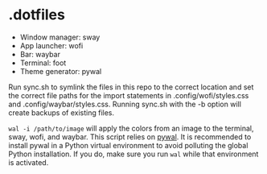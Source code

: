 # .dotfiles

* Window manager: sway
* App launcher: wofi
* Bar: waybar
* Terminal: foot
* Theme generator: pywal

Run sync.sh to symlink the files in this repo to the correct location and set the correct file paths for the import statements in .config/wofi/styles.css and .config/waybar/styles.css. Running sync.sh with the -b option will create backups of existing files.

`wal -i /path/to/image` will apply the colors from an image to the terminal, sway, wofi, and  waybar. This script relies on [pywal](https://github.com/dylanaraps/pywal). It is recommended to install pywal in a Python virtual environment to avoid polluting the global Python installation. If you do, make sure you run `wal` while that environment is activated.

